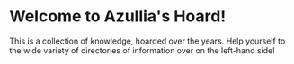 # Welcome to Azullia's Hoard!
This is a collection of knowledge, hoarded over the years.
Help yourself to the wide variety of directories of information over on the left-hand side!